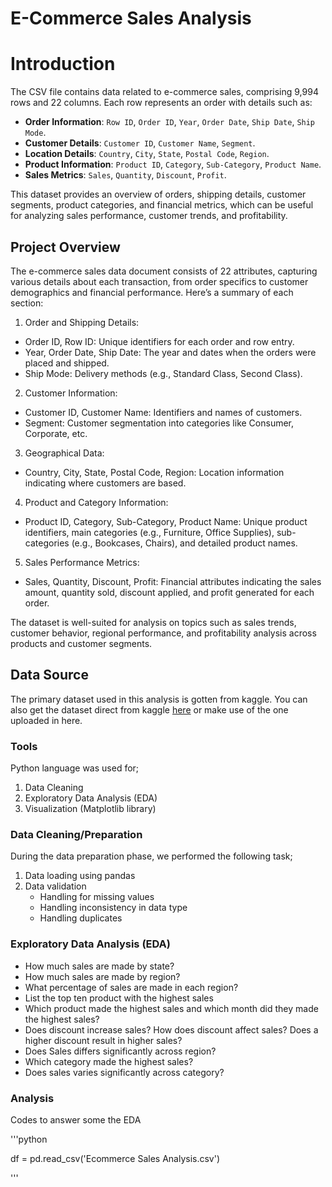 # E-Commerce Sales Analysis

# Introduction

The CSV file contains data related to e-commerce sales, comprising 9,994 rows and 22 columns. Each row represents an order with details such as:

- **Order Information**: `Row ID`, `Order ID`, `Year`, `Order Date`, `Ship Date`, `Ship Mode`.
- **Customer Details**: `Customer ID`, `Customer Name`, `Segment`.
- **Location Details**: `Country`, `City`, `State`, `Postal Code`, `Region`.
- **Product Information**: `Product ID`, `Category`, `Sub-Category`, `Product Name`.
- **Sales Metrics**: `Sales`, `Quantity`, `Discount`, `Profit`.

This dataset provides an overview of orders, shipping details, customer segments, product categories, and financial metrics, which can be useful for analyzing sales performance, customer trends, and profitability.

## Project Overview
The e-commerce sales data document consists of 22 attributes, capturing various details about each transaction, from order specifics to customer demographics and financial performance. Here’s a summary of each section:

1. Order and Shipping Details:

- Order ID, Row ID: Unique identifiers for each order and row entry.
- Year, Order Date, Ship Date: The year and dates when the orders were placed and shipped.
- Ship Mode: Delivery methods (e.g., Standard Class, Second Class).
2. Customer Information:

- Customer ID, Customer Name: Identifiers and names of customers.
- Segment: Customer segmentation into categories like Consumer, Corporate, etc.
3. Geographical Data:

- Country, City, State, Postal Code, Region: Location information indicating where customers are based.
4. Product and Category Information:

- Product ID, Category, Sub-Category, Product Name: Unique product identifiers, main categories (e.g., Furniture, Office Supplies), sub-categories (e.g., Bookcases, Chairs), and detailed product names.
5. Sales Performance Metrics:

- Sales, Quantity, Discount, Profit: Financial attributes indicating the sales amount, quantity sold, discount applied, and profit generated for each order.

The dataset is well-suited for analysis on topics such as sales trends, customer behavior, regional performance, and profitability analysis across products and customer segments.

## Data Source
The primary dataset used in this analysis is gotten from kaggle. You can also get the dataset direct from kaggle [here](https://www.kaggle.com/datasets/abhishekchauhan001/ecommerce-sales) or make use of the one uploaded in here.

### Tools 
Python language was used for;
1. Data Cleaning
2. Exploratory Data Analysis (EDA)
3. Visualization (Matplotlib library)

### Data Cleaning/Preparation
During the data preparation phase, we performed the following task;
1. Data loading using pandas
2. Data validation
   - Handling for missing values
   - Handling inconsistency in data type
   - Handling duplicates
### Exploratory Data Analysis (EDA)
- How much sales are made by state?
- How much sales are made by region?
- What percentage of sales are made in each region?
- List the top ten product with the highest sales
- Which product made the highest sales and which month did they made the highest sales?
- Does discount increase sales? How does discount affect sales? Does a higher discount result in higher sales?
- Does Sales differs significantly across region?
- Which category made the highest sales?
- Does sales varies significantly across category?

### Analysis
Codes to answer some the EDA

'''python

df = pd.read_csv('Ecommerce Sales Analysis.csv')

'''
